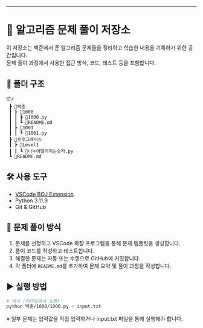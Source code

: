 ## 
---

# 🧠 알고리즘 문제 풀이 저장소

이 저장소는 백준에서 푼 알고리즘 문제들을 정리하고 학습한 내용을 기록하기 위한 공간입니다.  
문제 풀이 과정에서 사용한 접근 방식, 코드, 테스트 등을 포함합니다.

## 📁 폴더 구조

```
📦/
 ┣ 📂백준
 ┃ ┣ 📂1000
 ┃ ┃ ┣ 📜1000.py
 ┃ ┃ ┗ 📜README.md
 ┃ ┣ 📂1001
 ┃ ┃ ┗ 📜1001.py
 ┣ 📂프로그래머스
 ┃ ┣ 📂Level1
 ┃ ┃ ┗ 📜나누어떨어지는숫자.py
 ┗ 📜README.md
```

## 🛠️ 사용 도구

- [VSCode BOJ Extension](https://marketplace.visualstudio.com/items?itemName=junwoo.boj-vscode)  
- Python 3.11.9 
- Git & GitHub  

## 🧩 문제 풀이 방식

1. 문제를 선정하고 VSCode 확장 프로그램을 통해 문제 템플릿을 생성합니다.
2. 풀이 코드를 작성하고 테스트합니다.
3. 해결한 문제는 자동 또는 수동으로 GitHub에 커밋합니다.
4. 각 폴더에 `README.md`를 추가하여 문제 요약 및 풀이 과정을 작성합니다.

## ▶️ 실행 방법

```bash
# 예시 (터미널에서 실행)
python 백준/1000/1000.py < input.txt
```

※ 일부 문제는 입력값을 직접 입력하거나 input.txt 파일을 통해 실행해야 합니다.
